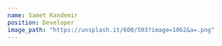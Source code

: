 ```yaml
---
name: Samet Kandemir
position: Developer
image_path: "https://unsplash.it/600/503?image=1062&a=.png"
---
```

